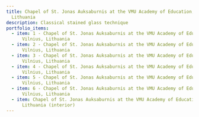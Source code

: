 ```yaml
---
title: Chapel of St. Jonas Auksaburnis at the VMU Academy of Education, Vilnius,
  Lithuania
description: Classical stained glass technique
portfolio_items:
  - item: 1 - Chapel of St. Jonas Auksaburnis at the VMU Academy of Education,
      Vilnius, Lithuania
  - item: 2 - Chapel of St. Jonas Auksaburnis at the VMU Academy of Education,
      Vilnius, Lithuania
  - item: 3 - Chapel of St. Jonas Auksaburnis at the VMU Academy of Education,
      Vilnius, Lithuania
  - item: 4 - Chapel of St. Jonas Auksaburnis at the VMU Academy of Education,
      Vilnius, Lithuania
  - item: 5 - Chapel of St. Jonas Auksaburnis at the VMU Academy of Education,
      Vilnius, Lithuania
  - item: 6 - Chapel of St. Jonas Auksaburnis at the VMU Academy of Education,
      Vilnius, Lithuania
  - item: Chapel of St. Jonas Auksaburnis at the VMU Academy of Education, Vilnius,
      Lithuania (interior)
---
```

